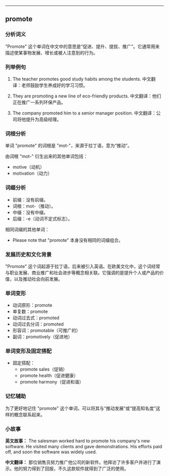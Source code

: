 
---------------
## promote
### 分析词义
"Promote" 这个单词在中文中的意思是“促进、提升、提拔、推广”。它通常用来描述使某事物发展、增长或被人注意到的行为。

### 列举例句
1. The teacher promotes good study habits among the students.
   中文翻译：老师鼓励学生养成好的学习习惯。

2. They are promoting a new line of eco-friendly products.
   中文翻译：他们正在推广一系列环保产品。

3. The company promoted him to a senior manager position.
   中文翻译：公司将他提升为高级经理。

### 词根分析
单词 "promote" 的词根是 "mot-"，来源于拉丁语，意为“推动”。

由词根 "mot-" 衍生出来的其他单词包括：
- motive（动机）
- motivation（动力）

### 词缀分析
- 前缀：没有前缀。
- 词根：mot-（推动）。
- 中缀：没有中缀。
- 后缀：-e（动词不定式标志）。

相同词缀的其他单词：
- Please note that "promote" 本身没有相同的词缀组合。

### 发展历史和文化背景
"Promote" 这个词起源于拉丁语，后来被引入英语。在欧美文化中，这个词经常与职业发展、商业推广和社会进步等概念相关联。它强调的是提升个人或产品的价值，以及推动社会向前发展。

### 单词变形
- 动词原形：promote
- 单复数：promote
- 动词过去式：promoted
- 动词过去分词：promoted
- 形容词：promotable（可推广的）
- 副词：promotively（促进地）

### 单词变形及固定搭配
- 固定搭配：
  - promote sales（促销）
  - promote health（促进健康）
  - promote harmony（促进和谐）

### 记忆辅助
为了更好地记住 "promote" 这个单词，可以将其与“推动发展”或“提高知名度”这样的概念联系起来。

### 小故事
**英文故事：**
The salesman worked hard to promote his company's new software. He visited many clients and gave demonstrations. His efforts paid off, and soon the software was widely used.

**中文翻译：**
那位销售员努力推广他公司的新软件。他拜访了许多客户并进行了演示。他的努力得到了回报，不久这款软件就得到了广泛的使用。

